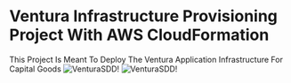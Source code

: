 # Ventura Infrastructure Provisioning Project With AWS CloudFormation
This Project Is Meant To Deploy The Ventura Application Infrastructure For Capital Goods
![VenturaSDD!](https://lucid.app/publicSegments/view/5dac4424-ece4-4a17-89ed-75d58c13b3e1/image.png)
![VenturaSDD!](https://docs.google.com/document/d/19_o9PPnVgGbvk-Domw0IPs2UnymOgS6x96Uf7jVZt1o/edit?usp=sharing)